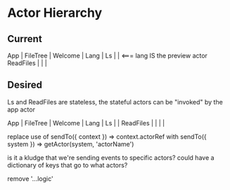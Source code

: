 # Actor Hierarchy

## Current

App | FileTree | Welcome | Lang | Ls | | <=== lang IS the preview actor
ReadFiles | | |

## Desired

Ls and ReadFiles are stateless, the stateful actors can be "invoked" by the app
actor

App | FileTree | Welcome | Lang | Ls | | ReadFiles | | | |

replace use of sendTo({ context }) => context.actorRef with sendTo({ system })
=> getActor(system, 'actorName')

is it a kludge that we're sending events to specific actors? could have a
dictionary of keys that go to what actors?

remove '...logic'
